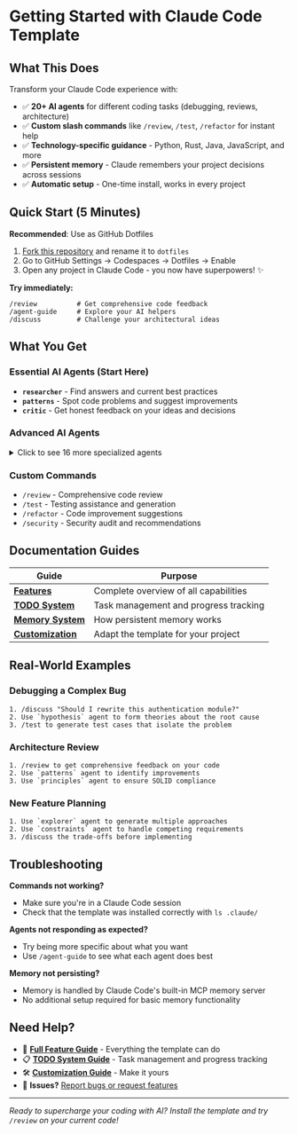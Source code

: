 # Getting Started with Claude Code Template

## What This Does

Transform your Claude Code experience with:
- ✅ **20+ AI agents** for different coding tasks (debugging, reviews, architecture)
- ✅ **Custom slash commands** like `/review`, `/test`, `/refactor` for instant help
- ✅ **Technology-specific guidance** - Python, Rust, Java, JavaScript, and more
- ✅ **Persistent memory** - Claude remembers your project decisions across sessions
- ✅ **Automatic setup** - One-time install, works in every project

## Quick Start (5 Minutes)

**Recommended**: Use as GitHub Dotfiles
1. [Fork this repository](https://github.com/your-username/claude-code-template/fork) and rename it to `dotfiles`
2. Go to GitHub Settings → Codespaces → Dotfiles → Enable
3. Open any project in Claude Code - you now have superpowers! ✨

**Try immediately:**
```
/review          # Get comprehensive code feedback
/agent-guide     # Explore your AI helpers  
/discuss         # Challenge your architectural ideas
```

## What You Get

### Essential AI Agents (Start Here)
- **`researcher`** - Find answers and current best practices
- **`patterns`** - Spot code problems and suggest improvements
- **`critic`** - Get honest feedback on your ideas and decisions

### Advanced AI Agents
<details>
<summary>Click to see 16 more specialized agents</summary>

**Problem Solving:**
- `hypothesis` - Scientific debugging approach
- `constraints` - Handle competing requirements
- `resolver` - Mediate conflicting approaches

**Code Quality:**
- `completer` - Find missing functionality and TODOs
- `whisper` - Micro-improvements and polish
- `invariants` - Type safety and state machines

**Architecture:**
- `explorer` - Generate multiple solution approaches
- `axioms` - First-principles reasoning
- `context` - Deep system understanding
- `principles` - Apply SOLID, DRY, KISS principles

**Workflow:**
- `generator` - Code generation and templates
- `prompter` - AI agent development
- `time` - Historical analysis and evolution
- `connector` - Cross-domain creative solutions
- `tagger` - Automatic release management

</details>

### Custom Commands
- `/review` - Comprehensive code review
- `/test` - Testing assistance and generation
- `/refactor` - Code improvement suggestions  
- `/security` - Security audit and recommendations

## Documentation Guides

| Guide | Purpose |
|-------|---------|
| **[Features](features.md)** | Complete overview of all capabilities |
| **[TODO System](todo-system.md)** | Task management and progress tracking |
| **[Memory System](memory-system.md)** | How persistent memory works |
| **[Customization](customization.md)** | Adapt the template for your project |

## Real-World Examples

### Debugging a Complex Bug
```
1. /discuss "Should I rewrite this authentication module?"
2. Use `hypothesis` agent to form theories about the root cause
3. /test to generate test cases that isolate the problem
```

### Architecture Review
```
1. /review to get comprehensive feedback on your code
2. Use `patterns` agent to identify improvements
3. Use `principles` agent to ensure SOLID compliance
```

### New Feature Planning
```
1. Use `explorer` agent to generate multiple approaches
2. Use `constraints` agent to handle competing requirements  
3. /discuss the trade-offs before implementing
```

## Troubleshooting

**Commands not working?**
- Make sure you're in a Claude Code session
- Check that the template was installed correctly with `ls .claude/`

**Agents not responding as expected?**
- Try being more specific about what you want
- Use `/agent-guide` to see what each agent does best

**Memory not persisting?**
- Memory is handled by Claude Code's built-in MCP memory server
- No additional setup required for basic memory functionality

## Need Help?

- 📖 **[Full Feature Guide](features.md)** - Everything the template can do
- 📋 **[TODO System Guide](todo-system.md)** - Task management and progress tracking
- 🛠️ **[Customization Guide](customization.md)** - Make it yours
- 🐛 **Issues?** [Report bugs or request features](https://github.com/your-username/claude-code-template/issues)

---

*Ready to supercharge your coding with AI? Install the template and try `/review` on your current code!*